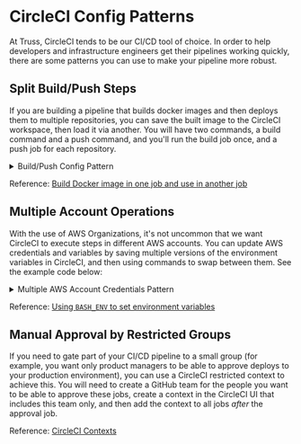 # CircleCI Config Patterns

At Truss, CircleCI tends to be our CI/CD tool of choice. In order to help
developers and infrastructure engineers get their pipelines working quickly,
there are some patterns you can use to make your pipeline more robust.

## Split Build/Push Steps

If you are building a pipeline that builds docker images and then deploys
them to multiple repositories, you can save the built image to the CircleCI
workspace, then load it via another. You will have two commands, a build
command and a push command, and you'll run the build job once, and a push
job for each repository.

<details>
  <summary>Build/Push Config Pattern</summary>

  ```yaml
  commands:
    build_image:
      parameters:
        dockerfile:
          type: string
        image_name:
          type: string
        tag:
          type: string
      steps:
        - run:
            name: 'Build docker image'
            command: |
              docker build -f << parameters.dockerfile >> -t << parameters.image_name >>:<< parameters.tag >> .
              mkdir -p workspace
              docker save -o workspace/<< parameters.image_name >> << parameters.image_name >>:<< parameters.tag >>
        - persist_to_workspace:
            root: workspace
            paths:
              - << parameters.image_name >>

    push_image:
      parameters:
        image_name:
          type: string
        tag:
          type: string
        repo:
          type: string
      steps:
        - attach_workspace:
            at: /tmp/workspace
        - run:
            name: 'Retrieve docker image from workspace'
            command: |
              docker load -i /tmp/workspace/<< parameters.image_name >>
        - run:
            name: 'Tag and push docker image'
            command: |
              bash -c "$(aws ecr get-login --no-include-email --region $AWS_REGION)"
              docker tag << parameters.image_name >>:<< parameters.tag >> ${AWS_ACCOUNT_ID}.dkr.ecr.${AWS_REGION}.amazonaws.com/<< parameters.repo >>:git-commit-${CIRCLE_SHA1}
              docker push ${AWS_ACCOUNT_ID}.dkr.ecr.${AWS_REGION}.amazonaws.com/<< parameters.repo >>:git-commit-${CIRCLE_SHA1}

  jobs:
    build:
      executor: main
      steps:
        - checkout
        - setup_remote_docker:
            # You can set docker_layer_caching to true if you have a paid plan
            docker_layer_caching: false
        - make bin_linux/my_app
        - build_image:
            dockerfile: Dockerfile
            image_name: my_app
            tag: latest

    push:
      executor: main
      steps:
        - setup_remote_docker:
            # You can set docker_layer_caching to true if you have a paid plan
            docker_layer_caching: false
        - push_image:
            image_name: my_app
            tag: latest
            repo: app-my_app
  ```

</details>

Reference: [Build Docker image in one job and use in another job](https://support.circleci.com/hc/en-us/articles/360019182513-Build-Docker-image-in-one-job-and-use-in-another-job)

## Multiple Account Operations

With the use of AWS Organizations, it's not uncommon that we want CircleCI
to execute steps in different AWS accounts. You can update AWS credentials
and variables by saving multiple versions of the environment variables in
CircleCI, and then using commands to swap between them. See the example
code below:

<details>
  <summary>Multiple AWS Account Credentials Pattern</summary>

  ```yaml
    commands:
      aws_vars_dev:
        steps:
          - run:
              name: 'Setting up AWS environment variables for dev'
              command: |
                echo "export AWS_REGION=$DEV_REGION" >> $BASH_ENV
                echo "export AWS_ACCOUNT_ID=$DEV_ACCOUNT_ID" >> $BASH_ENV
                echo "export AWS_ACCESS_KEY_ID=$DEV_ACCESS_KEY" >> $BASH_ENV
                echo "export AWS_SECRET_ACCESS_KEY=$DEV_SECRET_ACCESS_KEY" >> $BASH_ENV

      aws_vars_prod:
        steps:
          - run:
              name: 'Setting up AWS environment variables for prod'
              command: |
                echo "export AWS_REGION=$PROD_REGION" >> $BASH_ENV
                echo "export AWS_ACCOUNT_ID=$PROD_ACCOUNT_ID" >> $BASH_ENV
                echo "export AWS_ACCESS_KEY_ID=$PROD_ACCESS_KEY" >> $BASH_ENV
                echo "export AWS_SECRET_ACCESS_KEY=$PROD_SECRET_ACCESS_KEY" >> $BASH_ENV

    jobs:
      do_thing_dev:
        executor: main
        steps:
          - aws_vars_dev
          - do_thing:
              environment: dev

      do_thing_prod:
        executor: main
        steps:
          - aws_vars_prod
          - do_thing:
              environment: prod
  ```

</details>

Reference: [Using `BASH_ENV` to set environment variables](https://circleci.com/docs/2.0/env-vars/#using-bash_env-to-set-environment-variables)

## Manual Approval by Restricted Groups

If you need to gate part of your CI/CD pipeline to a small group (for
example, you want only product managers to be able to approve deploys to
your production environment), you can use a CircleCI restricted context
to achieve this. You will need to create a GitHub team for the people you
want to be able to approve these jobs, create a context in the CircleCI
UI that includes this team only, and then add the context to all jobs
*after* the approval job.

Reference: [CircleCI Contexts](https://circleci.com/docs/2.0/contexts/)
